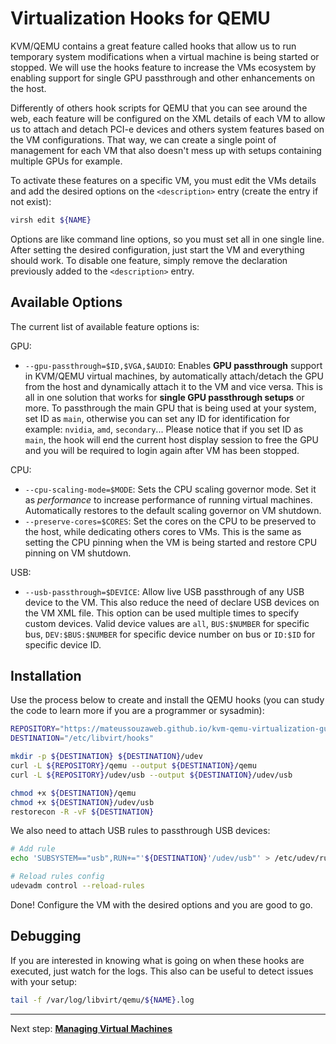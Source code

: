 # Virtualization Hooks for QEMU

KVM/QEMU contains a great feature called hooks that allow us to run temporary system modifications when a virtual machine is being started or stopped. We will use the hooks feature to increase the VMs ecosystem by enabling support for single GPU passthrough and other enhancements on the host.

Differently of others hook scripts for QEMU that you can see around the web, each feature will be configured on the XML details of each VM to allow us to attach and detach PCI-e devices and others system features based on the VM configurations. That way, we can create a single point of management for each VM that also doesn't mess up with setups containing multiple GPUs for example.

To activate these features on a specific VM, you must edit the VMs details and add the desired options on the ``<description>`` entry (create the entry if not exist):

```bash
virsh edit ${NAME}
```

Options are like command line options, so you must set all in one single line. After setting the desired configuration, just start the VM and everything should work. To disable one feature, simply remove the declaration previously added to the ``<description>`` entry.

## Available Options

The current list of available feature options is:

GPU:

- ``--gpu-passthrough=$ID,$VGA,$AUDIO``: Enables **GPU passthrough** support in KVM/QEMU virtual machines, by automatically attach/detach the GPU from the host and dynamically attach it to the VM and vice versa. This is all in one solution that works for **single GPU passthrough setups** or more. To passthrough the main GPU that is being used at your system, set ID as ``main``, otherwise you can set any ID for identification for example: ``nvidia``, ``amd``, ``secondary``... Please notice that if you set ID as ``main``, the hook will end the current host display session to free the GPU and you will be required to login again after VM has been stopped.

CPU:

- ``--cpu-scaling-mode=$MODE``: Sets the CPU scaling governor mode. Set it as *performance* to increase performance of running virtual machines. Automatically restores to the default scaling governor on VM shutdown.
- ``--preserve-cores=$CORES``: Set the cores on the CPU to be preserved to the host, while dedicating others cores to VMs. This is the same as setting the CPU pinning when the VM is being started and restore CPU pinning on VM shutdown.

USB:

- ``--usb-passthrough=$DEVICE``: Allow live USB passthrough of any USB device to the VM. This also reduce the need of declare USB devices on the VM XML file. This option can be used multiple times to specify custom devices. Valid device values are ``all``, ``BUS:$NUMBER`` for specific bus, ``DEV:$BUS:$NUMBER`` for specific device number on bus or `ID:$ID` for specific device ID.

## Installation

Use the process below to create and install the QEMU hooks (you can study the code to learn more if you are a programmer or sysadmin):

```bash
REPOSITORY="https://mateussouzaweb.github.io/kvm-qemu-virtualization-guide/Scripts/hooks"
DESTINATION="/etc/libvirt/hooks"

mkdir -p ${DESTINATION} ${DESTINATION}/udev
curl -L ${REPOSITORY}/qemu --output ${DESTINATION}/qemu
curl -L ${REPOSITORY}/udev/usb --output ${DESTINATION}/udev/usb

chmod +x ${DESTINATION}/qemu
chmod +x ${DESTINATION}/udev/usb
restorecon -R -vF ${DESTINATION}
```

We also need to attach USB rules to passthrough USB devices:

```bash
# Add rule
echo 'SUBSYSTEM=="usb",RUN+="'${DESTINATION}'/udev/usb"' > /etc/udev/rules.d/90-libvirt-usb.rules

# Reload rules config
udevadm control --reload-rules
```

Done! Configure the VM with the desired options and you are good to go.

## Debugging

If you are interested in knowing what is going on when these hooks are executed, just watch for the logs. This also can be useful to detect issues with your setup:

```bash
tail -f /var/log/libvirt/qemu/${NAME}.log
```

----

Next step: **[Managing Virtual Machines](4%20-%20Virtual%20Machine%20Management.md)**

